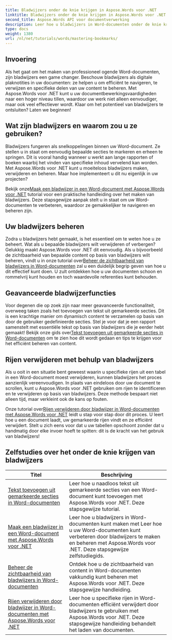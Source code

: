 ```yaml
---
title: Bladwijzers onder de knie krijgen in Aspose.Words voor .NET
linktitle: Bladwijzers onder de knie krijgen in Aspose.Words voor .NET
second_title: Aspose.Words API voor documentverwerking
description: Leer hoe u bladwijzers in Word-documenten onder de knie krijgt met Aspose.Words voor .NET via gedetailleerde tutorials. Verbeter uw vaardigheden in documentbeheer.
type: docs
weight: 1380
url: /nl/net/tutorials/words/mastering-bookmarks/
---
```

## Invoering

Als het gaat om het maken van professioneel ogende Word-documenten, zijn bladwijzers een game changer. Beschouw bladwijzers als digitale plaknotities in uw documenten: ze helpen u om efficiënt te navigeren, te verwijzen en specifieke delen van uw content te beheren. Met Aspose.Words voor .NET kunt u uw documentbewerkingsvaardigheden naar een hoger niveau tillen, waardoor uw werk niet alleen eenvoudiger, maar ook veel effectiever wordt. Klaar om het potentieel van bladwijzers te ontsluiten? Laten we beginnen!

## Wat zijn bladwijzers en waarom zou u ze gebruiken?

Bladwijzers fungeren als snelkoppelingen binnen uw Word-document. Ze stellen u in staat om eenvoudig bepaalde secties te markeren en erheen te springen. Dit is vooral handig wanneer u werkt aan lange rapporten of boeken waarbij het vinden van specifieke inhoud vervelend kan worden. Met Aspose.Words voor .NET kunt u moeiteloos bladwijzers maken, verwijderen en beheren. Maar hoe implementeert u dit nu eigenlijk in uw projecten?

 Bekijk onze[Maak een bladwijzer in een Word-document met Aspose.Words voor .NET](./create-bookmark-in-word-document/) tutorial voor een praktische handleiding over het maken van bladwijzers. Deze stapsgewijze aanpak stelt u in staat om uw Word-documenten te verbeteren, waardoor ze gemakkelijker te navigeren en beheren zijn.

## Uw bladwijzers beheren

 Zodra u bladwijzers hebt gemaakt, is het essentieel om te weten hoe u ze beheert. Wat als u bepaalde bladwijzers wilt verwijderen of verbergen? Gelukkig maakt Aspose.Words voor .NET dit eenvoudig. Als u bijvoorbeeld de zichtbaarheid van bepaalde content op basis van bladwijzers wilt beheren, vindt u in onze tutorial over[Beheer de zichtbaarheid van bladwijzers in Word-documenten](./manage-bookmark-visibility-word-document/) zal u een duidelijk begrip geven van hoe u dit effectief kunt doen. U zult ontdekken hoe u uw documenten schoon en rommelvrij kunt houden en toch waardevolle referenties kunt behouden.

## Geavanceerde bladwijzerfuncties

 Voor degenen die op zoek zijn naar meer geavanceerde functionaliteit, overweeg taken zoals het toevoegen van tekst uit gemarkeerde secties. Dit is een krachtige manier om dynamisch content te verzamelen op basis van door de gebruiker gedefinieerde secties. Stel je voor dat je een rapport samenstelt met essentiële tekst op basis van bladwijzers die je eerder hebt gemaakt! Bekijk onze gids over[Tekst toevoegen uit gemarkeerde secties in Word-documenten](./append-text-from-bookmarked-sections/) om te zien hoe dit wordt gedaan en tips te krijgen voor het efficiënt beheren van content.

## Rijen verwijderen met behulp van bladwijzers

Als u ooit in een situatie bent geweest waarin u specifieke rijen uit een tabel in een Word-document moest verwijderen, kunnen bladwijzers het proces aanzienlijk vereenvoudigen. In plaats van eindeloos door uw document te scrollen, kunt u Aspose.Words voor .NET gebruiken om rijen te identificeren en te verwijderen op basis van bladwijzers. Deze methode bespaart niet alleen tijd, maar verkleint ook de kans op fouten. 

 Onze tutorial over[Rijen verwijderen door bladwijzer in Word-documenten met Aspose.Words voor .NET](./delete-row-by-bookmark-word-documents/) leidt u stap voor stap door dit proces. U leert hoe u een document laadt, uw gemarkeerde rijen vindt en ze efficiënt verwijdert. Stelt u zich eens voor dat u uw tabellen opschoont zonder dat u handmatig door elke invoer hoeft te spitten: dit is de kracht van het gebruik van bladwijzers! 


 ## Zelfstudies over het onder de knie krijgen van bladwijzers
| Titel | Beschrijving |
| --- | --- |
| [Tekst toevoegen uit gemarkeerde secties in Word-documenten](./append-text-from-bookmarked-sections/) | Leer hoe u naadloos tekst uit gemarkeerde secties van een Word-document kunt toevoegen met Aspose.Words voor .NET. Deze stapsgewijze tutorial. |
| [Maak een bladwijzer in een Word-document met Aspose.Words voor .NET](./create-bookmark-in-word-document/) | Leer hoe u bladwijzers in Word-documenten kunt maken met Leer hoe u uw Word-documenten kunt verbeteren door bladwijzers te maken en beheren met Aspose.Words voor .NET. Deze stapsgewijze zelfstudiegids. |
| [Beheer de zichtbaarheid van bladwijzers in Word-documenten](./manage-bookmark-visibility-word-document/) | Ontdek hoe u de zichtbaarheid van content in Word-documenten vakkundig kunt beheren met Aspose.Words voor .NET. Deze stapsgewijze handleiding. |
| [Rijen verwijderen door bladwijzer in Word-documenten met Aspose.Words voor .NET](./delete-row-by-bookmark-word-documents/) | Leer hoe u specifieke rijen in Word-documenten efficiënt verwijdert door bladwijzers te gebruiken met Aspose.Words voor .NET. Deze stapsgewijze handleiding behandelt het laden van documenten. |